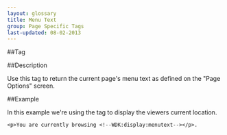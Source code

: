 ```yaml
---
layout: glossary
title: Menu Text
group: Page Specific Tags
last-updated: 08-02-2013
---
```


##Tag

<!--WDK:display:menutext-->

##Description

Use this tag to return the current page's menu text as defined on the "Page Options" screen.


##Example

In this example we're using the tag to display the viewers current location.

```
<p>You are currently browsing <!--WDK:display:menutext--></p>.
```